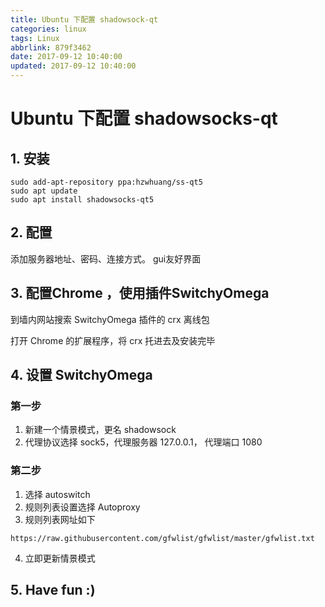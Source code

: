 ```yaml
---
title: Ubuntu 下配置 shadowsock-qt
categories: linux
tags: Linux
abbrlink: 879f3462
date: 2017-09-12 10:40:00
updated: 2017-09-12 10:40:00
---
```


# Ubuntu 下配置 shadowsocks-qt

## 1. 安装

```
sudo add-apt-repository ppa:hzwhuang/ss-qt5
sudo apt update
sudo apt install shadowsocks-qt5
```



## 2. 配置

添加服务器地址、密码、连接方式。 gui友好界面

## 3. 配置Chrome ，使用插件SwitchyOmega

到墙内网站搜索 SwitchyOmega 插件的 crx 离线包

打开 Chrome 的扩展程序，将 crx 托进去及安装完毕

## 4. 设置 SwitchyOmega

### 第一步

1. 新建一个情景模式，更名 shadowsock
2. 代理协议选择 sock5，代理服务器 127.0.0.1， 代理端口 1080

### 第二步

1. 选择 autoswitch
2. 规则列表设置选择 Autoproxy
3. 规则列表网址如下
  ```
  https://raw.githubusercontent.com/gfwlist/gfwlist/master/gfwlist.txt
  ```
4. 立即更新情景模式

## 5. Have fun :)
